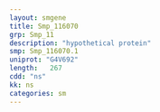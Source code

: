 ```yaml
---
layout: smgene
title: Smp_116070
grp: Smp_11
description: "hypothetical protein"
smp: Smp_116070.1
uniprot: "G4V692"
length:   267
cdd: "ns"
kk: ns
categories: sm
---
```

